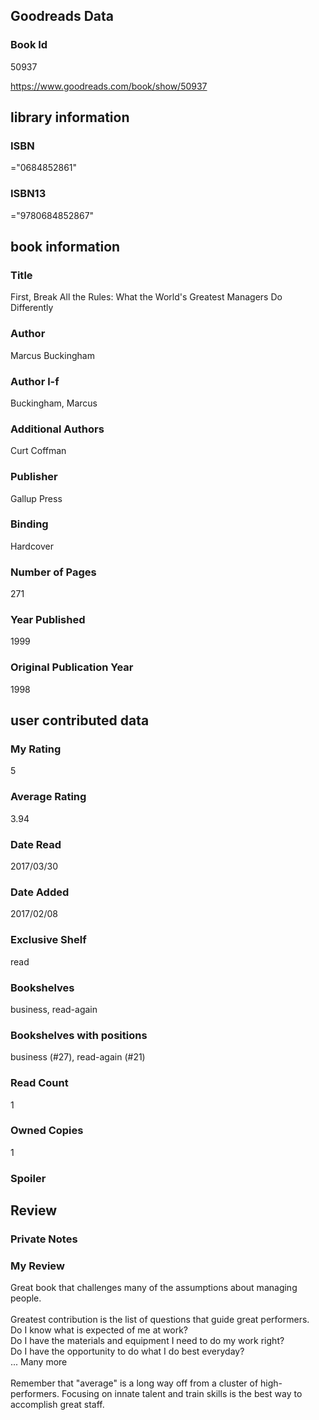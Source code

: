 <!-- This template shows how to bulk convert all columns of data into one markdown file -->
<!-- caveat: KeyError if there's a mismatch. Empty values output nothing -->

## Goodreads Data

### Book Id 

50937

https://www.goodreads.com/book/show/50937

## library information

### ISBN 
="0684852861"

### ISBN13 
="9780684852867"

## book information

### Title
First, Break All the Rules: What the World's Greatest Managers Do Differently

### Author 
Marcus Buckingham

### Author l-f 
Buckingham, Marcus

### Additional Authors
Curt Coffman

### Publisher 
Gallup Press

### Binding
Hardcover

### Number of Pages
271

### Year Published
1999

### Original Publication Year 
1998

## user contributed data

### My Rating
5

### Average Rating
3.94

### Date Read
2017/03/30

### Date Added
2017/02/08

### Exclusive Shelf
read

### Bookshelves
business, read-again

### Bookshelves with positions
business (#27), read-again (#21)

### Read Count
1

### Owned Copies
1

### Spoiler 


## Review

### Private Notes


### My Review
Great book that challenges many of the assumptions about managing people.<br/><br/>Greatest contribution is the list of questions that guide great performers.<br/>Do I know what is expected of me at work?<br/>Do I have the materials and equipment I need to do my work right? <br/>Do I have the opportunity to do what I do best everyday? <br/>... Many more<br/><br/>Remember that "average" is a long way off from a cluster of high-performers. Focusing on innate talent and train skills is the best way to accomplish great staff.